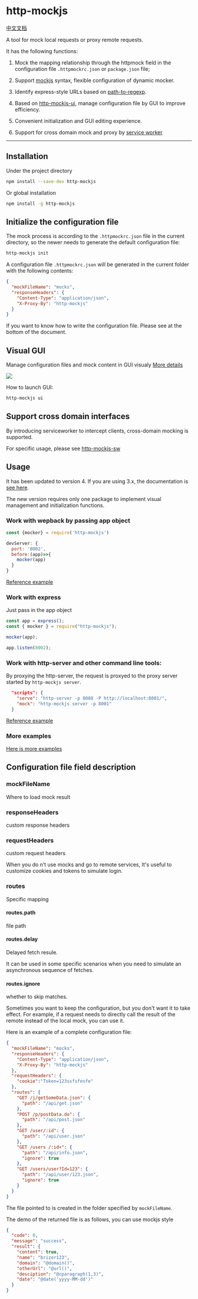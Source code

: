 # http-mockjs

[中文文档](./readme_zh.md)

A tool for mock local requests or proxy remote requests.

It has the following functions:

1. Mock the mapping relationship through the httpmock field in the configuration file `.httpmockrc.json` or `package.json` file;

2. Support [mockjs](https://www.npmjs.com/package/mockjs) syntax, flexible configuration of dynamic mocker.

3. Identify express-style URLs based on [path-to-regexp](https://www.npmjs.com/package/path-to-regexp).

4. Based on [http-mockjs-ui](https://www.npmjs.com/package/http-mockjs-ui), manage configuration file by GUI to improve efficiency.

5. Convenient initialization and GUI editing experience.

6. Support for cross domain mock and proxy by [service worker](./packages/worker/README.md)

---

## Installation

Under the project directory

```sh
npm install --save-dev http-mockjs
```

Or global installation

```sh
npm install -g http-mockjs
```

## Initialize the configuration file

The mock process is according to the `.httpmockrc.json` file in the current directory, so the newer needs to generate the default configuration file:

```sh
http-mockjs init
```

A configuration file `.httpmockrc.json` will be generated in the current folder with the following contents:

```json
{
  "mockFileName": "mocks",
  "responseHeaders": {
    "Content-Type": "application/json",
    "X-Proxy-By": "http-mockjs"
  }
}
```

If you want to know how to write the configuration file. Please see at the bottom of the document.

## Visual GUI

Manage configuration files and mock content in GUI visualy [More details](./packages/editor/readme_zh.md)

![](https://raw.githubusercontent.com/brizer/graph-bed/master/img/20190605142856.png)

How to launch GUI:

```sh
http-mockjs ui
```


## Support cross domain interfaces

By introducing serviceworker to intercept clients, cross-domain mocking is supported.

For specific usage, please see [http-mockjs-sw](./packages/worker/README_ZH.md)

## Usage

It has been updated to version 4. If you are using 3.x, the documentation is [see here](https://github.com/brizer/http-mocker/tree/v3.x).

The new version requires only one package to implement visual management and initialization functions.

### Work with wepback by passing app object

```js
const {mocker} = require('http-mockjs')

devServer: {
  port: '8002',
  before:(app)=>{
    mocker(app)
  }
}
```

[Reference example](https://github.com/brizer/http-mocker/tree/dev/packages/examples/webpack-dev-server)

### Work with express

Just pass in the app object

```js
const app = express();
const { mocker } = require("http-mockjs");

mocker(app);

app.listen(8002);
```

### Work with http-server and other command line tools:

By proxying the http-server, the request is proxyed to the proxy server started by `http-mockjs server`.

``` json
  "scripts": {
    "serve": "http-server -p 8008 -P http://localhost:8001/",
    "mock": "http-mockjs server -p 8001"
  }
```

[Reference example](https://github.com/brizer/http-mocker/tree/dev/packages/examples/http-server)

### More examples

[Here is more examples](https://github.com/brizer/http-mocker/tree/dev/packages/examples)

## Configuration file field description

### mockFileName

Where to load mock result

### responseHeaders

custom response headers

### requestHeaders 

custom request headers

When you do n’t use mocks and go to remote services, It's useful to customize cookies and tokens to simulate login.

### routes

Specific mapping

#### routes.path

file path

#### routes.delay 

Delayed fetch resule.

It can be used in some specific scenarios when you need to simulate an asynchronous sequence of fetches.

#### routes.ignore

whether to skip matches.

Sometimes you want to keep the configuration, but you don't want it to take effect. For example, if a request needs to directly call the result of the remote instead of the local mock, you can use it.

Here is an example of a complete configuration file:

```json
{
  "mockFileName": "mocks",
  "responseHeaders": {
    "Content-Type": "application/json",
    "X-Proxy-By": "http-mockjs"
  },
  "requestHeaders": {
    "cookie":"Token=123ssfsfesfe"
  },
  "routes": {
    "GET /j/getSomeData.json": {
      "path": "/api/get.json"
    },
    "POST /p/postData.do": {
      "path": "/api/post.json"
    },
    "GET /user/:id": {
      "path": "/api/user.json"
    },
    "GET /users /:id+": {
      "path": "/api/info.json",
      "ignore": true
    },
    "GET /users/user?Id=123": {
      "path": "/api/user/123.json",
      "ignore": true
    }
  }
}
```

The file pointed to is created in the folder specified by `mockFileName`.

The demo of the returned file is as follows, you can use mockjs style

```json
{
  "code": 0,
  "message": "success",
  "result": {
    "content": true,
    "name": "brizer123",
    "domain": "@domain()",
    "otherUrl": "@url()",
    "desciption": "@cparagraph(1,3)",
    "date": "@date('yyyy-MM-dd')"
  }
}
```
